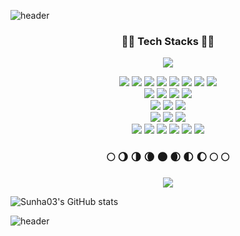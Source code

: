 ![header](https://capsule-render.vercel.app/api?type=waving&color=8DB4ED&height=250&section=header&text=Sunha's%20Github&animation=twinkling&fontColor=FFFFFF&fontSize=60)

<h3 align="center">🐻‍❄️ Tech Stacks 🐻‍❄️</h3>
<p align="center">
  <a href="https://github.com/metleeha"><img src="https://github-readme-stats.vercel.app/api/top-langs/?username=Sunha03&layout=compact&theme=dracula"/></a>
</p>

<div align="center">
	<img src="https://img.shields.io/badge/Golang-00ADD8?style=flat&logo=Go&logoColor=white"/></a>
	<img src="https://img.shields.io/badge/Java-007396?style=flat&logo=Java&logoColor=white"/></a>
	<img src="https://img.shields.io/badge/Spring-6DB33F?style=flat&logo=Spring&logoColor=white"/></a>
	<img src="https://img.shields.io/badge/Android-3DDC84?style=flat&logo=Android&logoColor=white"/></a>
	<img src="https://img.shields.io/badge/Kotlin-7F52FF?style=flat&logo=Kotlin&logoColor=white"/></a>
	<img src="https://img.shields.io/badge/C++-00599C?style=flat&logo=C%2B%2B&logoColor=white"/></a>
	<img src="https://img.shields.io/badge/C Sharp-239120?style=flat&logo=CSharp&logoColor=white"/></a>
	<img src="https://img.shields.io/badge/C-A8B9CC?style=flat&logo=C&logoColor=white"/></a>
</div>
<div align="center">
	<img src="https://img.shields.io/badge/JavaScript-F7DF1E?style=flat&logo=JavaScript&logoColor=white"/></a>
	<img src="https://img.shields.io/badge/jQuery-0769AD?style=flat&logo=jQuery&logoColor=white"/></a>
	<img src="https://img.shields.io/badge/HTML-E34F26?style=flat&logo=HTML5&logoColor=white"/></a>
	<img src="https://img.shields.io/badge/CSS-1572B6?style=flat&logo=CSS3&logoColor=white"/></a>
</div>
<div align="center">
	<img src="https://img.shields.io/badge/MySQL-4479A1?style=flat&logo=MySQL&logoColor=white"/></a>
	<img src="https://img.shields.io/badge/MariaDB-003545?style=flat&logo=MariaDB&logoColor=white"/></a>
	<img src="https://img.shields.io/badge/Firebase-FFCA28?style=flat&logo=Firebase&logoColor=white"/></a>
</div>
<div align="center">
	<img src="https://img.shields.io/badge/Amazon AWS-232F3E?style=flat&logo=AmazonAWS&logoColor=white"/></a>
	<img src="https://img.shields.io/badge/Docker-2496ED?style=flat&logo=Docker&logoColor=white"/></a>
	<img src="https://img.shields.io/badge/Kubernetes-326CE5?style=flat&logo=Kubernetes&logoColor=white"/></a>
</div>
<div align="center">
	<img src="https://img.shields.io/badge/Github-181717?style=flat&logo=Github&logoColor=white"/></a>
	<img src="https://img.shields.io/badge/Gitlab-FCA121?style=flat&logo=Gitlab&logoColor=white"/></a>
	<img src="https://img.shields.io/badge/Confluence-172B4D?style=flat&logo=Confluence&logoColor=white"/></a>
	<img src="https://img.shields.io/badge/Jira-0052CC?style=flat&logo=Jira&logoColor=white"/></a>
	<img src="https://img.shields.io/badge/Jenkins-D24939?style=flat&logo=Jenkins&logoColor=white"/></a>
	<img src="https://img.shields.io/badge/SonarQube-4E9BCD?style=flat&logo=SonarQube&logoColor=white"/></a>
</div>

<h3 align="center">🌕 🌖 🌗 🌘 🌑 🌒 🌓 🌔 🌕 🌕</h3>





<div align="center">
  <a href="https://hits.seeyoufarm.com"><img src="https://hits.seeyoufarm.com/api/count/incr/badge.svg?url=https%3A%2F%2Fgithub.com%2FSunha03%2Fhit-counter&count_bg=%2385B0DB&title_bg=%23555555&icon=github.svg&icon_color=%23FFFFFF&title=hits&edge_flat=false"/></a>
</div>

![Sunha03's GitHub stats](https://github-readme-stats.vercel.app/api?username=Sunha&show_icons=true&theme=discord_old_blurple)

![header](https://capsule-render.vercel.app/api?type=waving&color=8DB4ED&height=200&section=footer&animation=twinkling)
